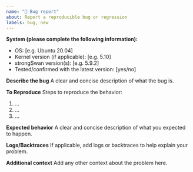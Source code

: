 ```yaml
---
name: "🐛 Bug report"
about: Report a reproducible bug or regression
labels: bug, new
---
```


<!--
IMPORTANT: Please use the [discussion forum](https://github.com/strongswan/strongswan/discussions)
for questions and configuration problems etc., only report actual bugs here.
Your issue will otherwise be closed immediately.
-->

**System (please complete the following information):**
 - OS: [e.g. Ubuntu 20.04]
 - Kernel version (if applicable): [e.g. 5.10]
 - strongSwan version(s): [e.g. 5.9.2]
 - Tested/confirmed with the latest version: [yes/no]

**Describe the bug**
A clear and concise description of what the bug is.

**To Reproduce**
Steps to reproduce the behavior:
1. ...
2. ...
3. ...

**Expected behavior**
A clear and concise description of what you expected to happen.

**Logs/Backtraces**
If applicable, add logs or backtraces to help explain your problem.

**Additional context**
Add any other context about the problem here.
